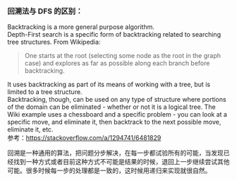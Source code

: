 ### 回溯法与 DFS 的区别：
Backtracking is a more general purpose algorithm.  
Depth-First search is a specific form of backtracking related to searching tree structures. From Wikipedia:  
> One starts at the root (selecting some node as the root in the graph case) and explores as far as possible along each branch before backtracking.
  
It uses backtracking as part of its means of working with a tree, but is limited to a tree structure.  
Backtracking, though, can be used on any type of structure where portions of the domain can be eliminated - whether or not it is a logical tree. The Wiki example uses a chessboard and a specific problem - you can look at a specific move, and eliminate it, then backtrack to the next possible move, eliminate it, etc.  
参考：https://stackoverflow.com/a/1294741/6481829  
  
回溯是一种通用的算法，把问题分步解决，在每一步都试验所有的可能，当发现已经找到一种方式或者目前这种方式不可能是结果的时候，退回上一步继续尝试其他可能。很多时候每一步的处理都是一致的，这时候用递归来实现就很自然。